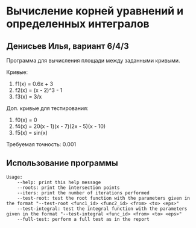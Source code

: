 # Вычисление корней уравнений и определенных интегралов
## Денисьев Илья, вариант 6/4/3

Программа для вычисления площади между заданными кривыми.

Кривые:
1) f1(x) = 0.6x + 3
2) f2(x) = (x - 2)^3 - 1
3) f3(x) = 3/x

Доп. кривые для тестирования:
1) f0(x) = 0
2) f4(x) = 20(x - 1)(x - 7)(2x - 5)(x - 10)
3) f5(x) = sin(x)

Требуемая точность: 0.001

## Использование программы

```
Usage:
    --help: print this help message
    --roots: print the intersection points
    --iters: print the number of iterations performed
    --test-root: test the root function with the parameters given in the format "--test-root <func1_id> <func2_id> <from> <to> <eps>"
    --test-integral: test the integral function with the parameters given in the format "--test-integral <func_id> <from> <to> <eps>"
    --full-test: perform a full test as in the report
```

